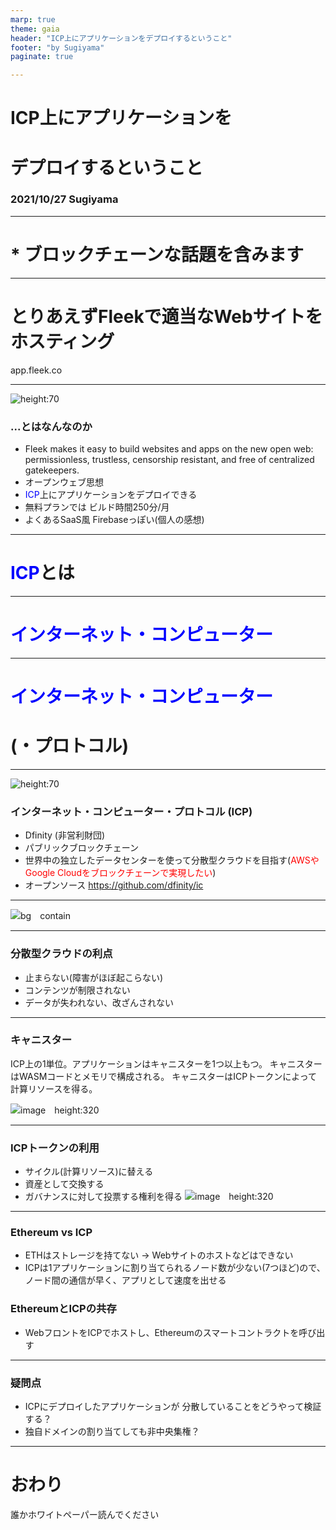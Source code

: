 ```yaml
---
marp: true
theme: gaia
header: "ICP上にアプリケーションをデプロイするということ"
footer: "by Sugiyama"
paginate: true

---
```


<!--
_class: lead
_paginate: false
_header: ""
_footer: ""
-->

# ICP上にアプリケーションを
# デプロイするということ

### 2021/10/27 Sugiyama

---

<!--
_class: lead
_paginate: false
_header: ""
_footer: ""
-->
# <!-- fit --> * ブロックチェーンな話題を含みます

---

<!--
_class: lead
_paginate: false
_header: ""
_footer: ""
-->
# <!-- fit --> とりあえずFleekで適当なWebサイトをホスティング
app.fleek.co

---
![height:70](https://i1.wp.com/terminalco.wpcomstaging.com/wp-content/uploads/2020/03/FleekForLight.png)

### ...とはなんなのか

- Fleek makes it easy to build websites and apps on the new open web: permissionless, trustless, censorship resistant, and free of centralized gatekeepers.
- オープンウェブ思想
- <span style="color:blue;">ICP</span>上にアプリケーションをデプロイできる
- 無料プランでは ビルド時間250分/月
- よくあるSaaS風 Firebaseっぽい(個人の感想)

---

<!--
_class: lead
_paginate: false
_header: ""
_footer: ""
-->

# <span style="color:blue;">ICP</span>とは

---

<!--
_class: lead
_paginate: false
_header: ""
_footer: "(マジカヨ)"
-->

# <!-- fit --><span style="color:blue;">インターネット・コンピューター</span>

---

<!--
_class: lead
_paginate: false
_header: ""
_footer: ""
-->

# <!-- fit --><span style="color:blue;">インターネット・コンピューター</span>
# (・プロトコル)

---

![height:70](https://dfinity.org/static/logo-a810b89ac5628fbfe3f7f0b8e24f5c26.png)

### インターネット・コンピューター・プロトコル (ICP)
- Dfinity (非営利財団)
- パブリックブロックチェーン
- 世界中の独立したデータセンターを使って分散型クラウドを目指す(<span style="color:red;">AWSやGoogle Cloudをブロックチェーンで実現したい</span>)
- オープンソース https://github.com/dfinity/ic


---

![bg　contain](https://lh3.googleusercontent.com/QcomaqtOeAxAOmqTpQP89fb47Qd7QummHmF7TIpRgAMPIQ_Ga5vGGIOIxi9ohIWGKMu-0Eo5ewkZ2gvBW2h-biIhr4fd3Lal_qTitskb-8VR7x9jbNH_rU0ACTbb7iUOcgzJ-bLM)

---
### 分散型クラウドの利点

- 止まらない(障害がほぼ起こらない)
- コンテンツが制限されない
- データが失われない、改ざんされない

---

### キャニスター
ICP上の1単位。アプリケーションはキャニスターを1つ以上もつ。
キャニスターはWASMコードとメモリで構成される。
キャニスターはICPトークンによって計算リソースを得る。

![image　height:320](https://www.cxr-inc.com/pkobo_news/upload/37-3.png?61788eefbc88e)

---

### ICPトークンの利用
- サイクル(計算リソース)に替える
- 資産として交換する
- ガバナンスに対して投票する権利を得る
![image　height:320](https://www.cxr-inc.com/pkobo_news/upload/37-4.png?61788eefbc890)



---

### Ethereum vs ICP
- ETHはストレージを持てない
-> Webサイトのホストなどはできない
- ICPは1アプリケーションに割り当てられるノード数が少ない(7つほど)ので、ノード間の通信が早く、アプリとして速度を出せる

### EthereumとICPの共存
- WebフロントをICPでホストし、Ethereumのスマートコントラクトを呼び出す

---

### 疑問点
- ICPにデプロイしたアプリケーションが 分散していることをどうやって検証する？
- 独自ドメインの割り当てしても非中央集権？

---

<!--
_class: lead
_paginate: false
_header: ""
_footer: ""
-->

# おわり
誰かホワイトペーパー読んでください
